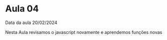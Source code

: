 # Aula 04

Data da aula 20/02/2024

Nesta Aula revisamos o javascript novamente e aprendemos funções novas